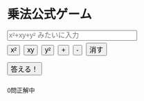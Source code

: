 <!DOCTYPE html>
<html lang="ja">
<head>
  <meta charset="UTF-8">
  <title>展開テスト 普通版 (ax±by)² / (ax±by)(cx±dy)</title>
  <style>
    body { font-family: Arial; padding: 20px; }
    input[type="text"] { width: 300px; font-size: 16px; }
    button { font-size: 16px; margin: 5px 5px 10px 0; }
  </style>
</head>
<body>
  <h1>乗法公式ゲーム</h1>
  <div id="question"></div>
  <input type="text" id="answer" placeholder="x²+xy+y² みたいに入力">
  <br>
  <div>
    <button onclick="addTerm('x²')">x²</button>
    <button onclick="addTerm('xy')">xy</button>
    <button onclick="addTerm('y²')">y²</button>
    <button onclick="addTerm('+')">+</button>
    <button onclick="addTerm('-')">-</button>
    <button onclick="clearInput()">消す</button>
  </div>
  <button onclick="checkAnswer()">答える！</button>
  <p id="result"></p>
  <p id="score">0問正解中</p>

  <script>
    let questionCount = 0;
    let correctCount = 0;
    let correctExpansion = "";

    function generateQuestion() {
      const type = Math.random() < 0.5 ? "square" : "binomial";
      let questionText = "";
      let a = randInt(1, 10);
      let b = randInt(1, 10);
      let sign1 = Math.random() < 0.5 ? "+" : "-";

      if (type === "square") {
        questionText = `Q${questionCount + 1}: ( ${a}x ${sign1} ${b}y )² を展開して！`;
        correctExpansion = expandSquare(a, b, sign1);
      } else {
        let c = randInt(1, 10);
        let d = randInt(1, 10);
        let sign2 = Math.random() < 0.5 ? "+" : "-";
        questionText = `Q${questionCount + 1}: ( ${a}x ${sign1} ${b}y )( ${c}x ${sign2} ${d}y ) を展開して！`;
        correctExpansion = expandBinomial(a, b, c, d, sign1, sign2);
      }

      document.getElementById("question").textContent = questionText;
    }

    function expandSquare(a, b, sign) {
      const ab2 = 2 * a * b;
      const op = sign === "+" ? "+" : "-";
      return `${a * a}x²${op}${ab2}xy+${b * b}y²`;
    }

    function expandBinomial(a, b, c, d, sign1, sign2) {
      const ac = a * c;
      const bd = b * d;
      const ad = a * d * (sign2 === "+" ? 1 : -1);
      const bc = b * c * (sign1 === "+" ? 1 : -1);
      const xy = ad + bc;
      const op1 = xy >= 0 ? "+" : "-";
      const op2 = (bd * (sign1 === sign2 ? 1 : -1)) >= 0 ? "+" : "-";
      return `${ac}x²${op1}${Math.abs(xy)}xy${op2}${Math.abs(bd)}y²`;
    }

    function randInt(min, max) {
      return Math.floor(Math.random() * (max - min + 1)) + min;
    }

    function checkAnswer() {
      const userAnswer = document.getElementById("answer").value.replace(/\s+/g, "");
      const result = document.getElementById("result");

      if (userAnswer === correctExpansion) {
        result.textContent = "正解！";
        correctCount++;
      } else {
        result.textContent = `不正解。正解は ${correctExpansion}`;
      }

      questionCount++;
      document.getElementById("score").textContent = `${questionCount}問中 ${correctCount}問正解`;

      if (questionCount >= 10) {
        showResult();
      } else {
        document.getElementById("answer").value = "";
        generateQuestion();
      }
    }

    function showResult() {
      const accuracy = (correctCount / 10) * 100;
      if (confirm(`お疲れさま！\n正答数：${correctCount}/10\n正答率：${accuracy.toFixed(1)}%\nもう一度挑戦しますか？`)) {
        questionCount = 0;
        correctCount = 0;
        document.getElementById("answer").value = "";
        document.getElementById("result").textContent = "";
        document.getElementById("score").textContent = "0問正解中";
        generateQuestion();
      } else {
        alert("また遊んでね！");
      }
    }

    function addTerm(term) {
      const input = document.getElementById("answer");
      input.value += term;
      input.focus();
    }

    function clearInput() {
      document.getElementById("answer").value = "";
      document.getElementById("answer").focus();
    }

    generateQuestion();
  </script>
</body>
</html>
